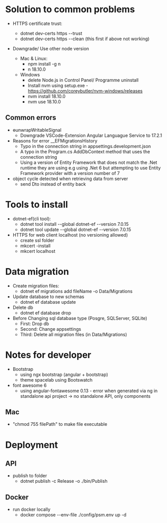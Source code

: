 # Solution to common problems

- HTTPS certificate trust:

  - dotnet dev-certs https --trust
  - dotnet dev-certs https --clean (this first if above not working)

- Downgrade/ Use other node version
  - Mac & Linux:
    - npm install -g n
    - n 18.10.0
  - Windows
    - delete Node.js in Control Panel/ Programme uninstall
    - Install nvm using setup.exe - https://github.com/coreybutler/nvm-windows/releases
    - nvm install 18.10.0
    - nvm use 18.10.0

## Common errors

- ɵunwrapWritableSignal
  - Downgrade VSCode-Extension Angular Languague Service to 17.2.1
- Reasons for error \_\_EFMigrationsHistory
  - Typo in the connection string in appsettings.development.json
  - A typo in the Program.cs AddDbContext method that uses the connection string
  - Using a version of Entity Framework that does not match the .Net runtime they are using e.g using .Net 6 but attempting to use Entity Framework provider with a version number of 7
- object cycle detected when retrieving data from server
  - send Dto instead of entity back

# Tools to install

- dotnet-ef(cli tool):
  - dotnet tool install --global dotnet-ef --version 7.0.15
  - dotnet tool update --global dotnet-ef --version 7.0.15
- HTTPS for web client localhost (no versioning allowed)
  - create ssl folder
  - mkcert -install
  - mkcert localhost

# Data migration

- Create migration files:
  - dotnet ef migrations add fileName -o Data/Migrations
- Update database to new schemas
  - dotnet ef database update
- Delete db
  - dotnet ef database drop
- Before Changing sql database type (Posgre, SQLServer, SQLite)
  - First: Drop db
  - Second: Change appsettings
  - Third: Delete all migration files (in Data/Migrations)

# Notes for developer

- Bootstrap
  - using ngx bootstrap (angular + bootstrap)
  - theme spacelab using Bootswatch
- font awesome 6
  - using angular-fontawesome 0.13 - error when generated via ng in standalone api project
    -> no standalone API, only components

## Mac

- "chmod 755 filePath" to make file executable

# Deployment

## API

- publish to folder
  - dotnet publish -c Release -o ./bin/Publish

## Docker

- run docker locally
  - docker compose --env-file ./config/psm.env up -d
